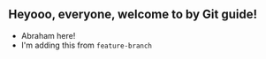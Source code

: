 ## Heyooo, everyone, welcome to by Git guide!

- Abraham here!
- I'm adding this from `feature-branch`
